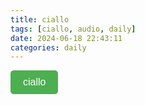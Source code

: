 ```yaml
---
title: ciallo
tags: [ciallo, audio, daily]
date: 2024-06-18 22:43:11
categories: daily
---
```


<button id="play-audio" style="padding: 10px 20px; background-color: #4CAF50; color: white; border: none; border-radius: 5px; cursor: pointer; font-size: 16px;">ciallo</button>

<script>
  var audio = new Audio('audio/ciallo.mp3'); // 替换为您的音频文件URL
  document.getElementById('play-audio').addEventListener('click', function() {
    audio.play();
  });
</script>
